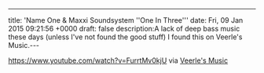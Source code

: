---
title: 'Name One & Maxxi Soundsystem ''One In Three'''
date: Fri, 09 Jan 2015 09:21:56 +0000
draft: false
description:A lack of deep bass music these days (unless I've not found the good stuff) I found this on Veerle's Music.---

https://www.youtube.com/watch?v=FurrtMv0kjU via [Veerle's Music](http://veerlepieters.tumblr.com/)